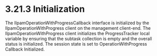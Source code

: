 <html dir="LTR" xmlns:mshelp="http://msdn.microsoft.com/mshelp" xmlns:ddue="http://ddue.schemas.microsoft.com/authoring/2003/5" xmlns:xlink="http://www.w3.org/1999/xlink" xmlns:tool="http://www.microsoft.com/tooltip">
 <body>
 <div id="header">
 <h1 class="heading">3.21.3 Initialization</h1>
 </div>
 <div id="mainSection">
 <div id="mainBody">
 <div id="allHistory" class="saveHistory"></div>
 <div id="sectionSection0" class="section" name="collapseableSection">
 

<p>The IIpamOperationWithProgressCallback interface is
initialized by the IIpamOperationWithProgress client on the management
client-end. The IIpamOperationWithProgress client initializes the
ProgressTracker local variable by ensuring that the subtask collection is empty
and the overall status is initialized. The session state is set to
OperationWithProgress Callback Initialized.</p>


 </div>
 </div>
 </div>
 </body>
</html>